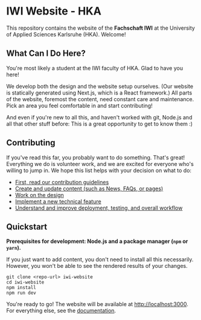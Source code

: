 # IWI Website - HKA

This repository contains the website of the **Fachschaft IWI** at the University
of Applied Sciences Karlsruhe (HKA). Welcome!

## What Can I Do Here?

You're most likely a student at the IWI faculty of HKA. Glad to have you here!

We develop both the design and the website setup ourselves. (Our website is
statically generated using Next.js, which is a React framework.) All parts of
the website, foremost the content, need constant care and maintenance. Pick an
area you feel comfortable in and start contributing!

And even if you're new to all this, and haven't worked with git, Node.js and
all that other stuff before: This is a great opportunity to get to know them :)

## Contributing

If you've read this far, you probably want to do something. That's great!
Everything we do is volunteer work, and we are excited for everyone who's willing
to jump in. We hope this list helps with your decision on what to do:

* [First, read our contribution guidelines](./docs/contribute.md)
* [Create and update content (such as News, FAQs, or pages)](./docs/content.md)
* [Work on the design](./docs/design.md)
* [Implement a new technical feature](./docs/develop.md)
* [Understand and improve deployment, testing, and overall workflow](./docs/deploy.md)

## Quickstart

**Prerequisites for development: Node.js and a package manager (`npm` or `yarn`).**

If you just want to add content, you don't need to install all this necessarily.
However, you won't be able to see the rendered results of your changes.

```shell
git clone <repo-url> iwi-website
cd iwi-website
npm install
npm run dev
```

You're ready to go! The website will be available at
[http://localhost:3000](http://localhost:3000). For everything else, see the
[documentation](./docs/readme.md).

